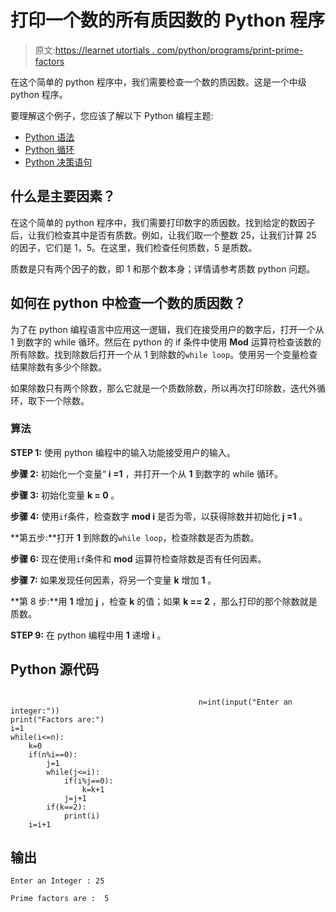 # 打印一个数的所有质因数的 Python 程序

> 原文:[https://learnet utortials . com/python/programs/print-prime-factors](https://learnetutorials.com/python/programs/print-prime-factors)

在这个简单的 python 程序中，我们需要检查一个数的质因数。这是一个中级 python 程序。

要理解这个例子，您应该了解以下 Python 编程主题:

*   [Python 语法](../../python/syntax-comments "Python Syntax")
*   [Python 循环](../../python/python-loop-tutorials "Loops in Python")
*   [Python 决策语句](../../python/decision-making-statements "Python decision making statements")

## 什么是主要因素？

在这个简单的 python 程序中，我们需要打印数字的质因数。找到给定的数因子后，让我们检查其中是否有质数。例如，让我们取一个整数 25，让我们计算 25 的因子，它们是 1，5。在这里，我们检查任何质数，5 是质数。

质数是只有两个因子的数，即 1 和那个数本身；详情请参考质数 python 问题。

## 如何在 python 中检查一个数的质因数？

为了在 python 编程语言中应用这一逻辑，我们在接受用户的数字后，打开一个从 1 到数字的 while 循环。然后在 python 的 if 条件中使用 **Mod** 运算符检查该数的所有除数。找到除数后打开一个从 1 到除数的`while loop`。使用另一个变量检查结果除数有多少个除数。

如果除数只有两个除数，那么它就是一个质数除数，所以再次打印除数，迭代外循环，取下一个除数。

### 算法

**STEP 1:** 使用 python 编程中的输入功能接受用户的输入。

**步骤 2:** 初始化一个变量“ **i =1** ，并打开一个从 **1** 到数字的 while 循环。

**步骤 3:** 初始化变量 **k = 0** 。

**步骤 4:** 使用`if`条件，检查数字 **mod i** 是否为零，以获得除数并初始化 **j =1** 。

**第五步:**打开 **1** 到除数的`while loop`，检查除数是否为质数。

**步骤 6:** 现在使用`if`条件和 **mod** 运算符检查除数是否有任何因素。

**步骤 7:** 如果发现任何因素，将另一个变量 **k** 增加 **1** 。

**第 8 步:**用 **1** 增加 **j** ，检查 **k** 的值；如果 **k == 2** ，那么打印的那个除数就是质数。

**STEP 9:** 在 python 编程中用 **1** 递增 **i** 。

## Python 源代码

```

                                          n=int(input("Enter an integer:"))
print("Factors are:")
i=1
while(i<=n):
    k=0
    if(n%i==0):
        j=1
        while(j<=i):
            if(i%j==0):
                k=k+1
            j=j+1
        if(k==2):
            print(i)
    i=i+1

```

## 输出

```
Enter an Integer : 25

Prime factors are :  5
```